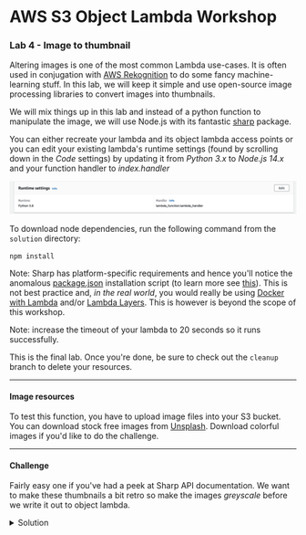 # AWS S3 Object Lambda Workshop
### Lab 4 - Image to thumbnail

Altering images is one of the most common Lambda use-cases. It is often used in conjugation with [AWS Rekognition](https://aws.amazon.com/rekognition/) to do some fancy machine-learning stuff. In this lab, we will keep it simple and use open-source image processing libraries to convert images into thumbnails. 

We will mix things up in this lab and instead of a python function to manipulate the image, we will use Node.js with its fantastic [sharp](https://sharp.pixelplumbing.com/) package.

You can either recreate your lambda and its object lambda access points or you can edit your existing lambda's runtime settings (found by scrolling down in the _Code_ settings) by updating it from _Python 3.x_ to _Node.js 14.x_ and your function handler to _index.handler_

![image](./images/runtime-settings.png)

To download node dependencies, run the following command from the `solution` directory: 
```
npm install
```

Note: Sharp has platform-specific requirements and hence you'll notice the anomalous [package.json](./solution/package.json#L7) installation script (to learn more see [this](https://sharp.pixelplumbing.com/install#aws-lambda)). This is not best practice and, _in the real world_, you would really be using [Docker with Lambda](https://docs.aws.amazon.com/lambda/latest/dg/images-create.html) and/or [Lambda Layers](https://docs.aws.amazon.com/lambda/latest/dg/configuration-layers.html). This is however is beyond the scope of this workshop. 

Note: increase the timeout of your lambda to 20 seconds so it runs successfully. 

This is the final lab. Once you're done, be sure to check out the `cleanup` branch to delete your resources. 

*** 

#### Image resources
To test this function, you have to upload image files into your S3 bucket. You can download stock free images from [Unsplash](https://unsplash.com/t/people). Download colorful images if you'd like to do the challenge.

***

#### Challenge
Fairly easy one if you've had a peek at Sharp API documentation. 
We want to make these thumbnails a bit retro so make the images _greyscale_ before we write it out to object lambda.

</p>
</details>
<details>
<summary>Solution</summary>
<p>

```javascript

const resized = await sharp(data)
    .resize({ width: 256, height: 256 })
    .greyscale() //Added this line. 
    .toBuffer();

```

</p>
</details>

